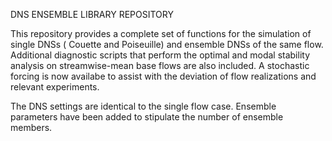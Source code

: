 DNS ENSEMBLE LIBRARY REPOSITORY

This repository provides a complete set of functions for the simulation of single DNSs ( Couette and Poiseuille) 
and ensemble DNSs of the same flow. Additional diagnostic scripts that perform the optimal and modal stability 
analysis on streamwise-mean base flows are also included. A stochastic forcing is now availabe to assist with 
the deviation of flow realizations and relevant experiments.

The DNS settings are identical to the single flow case. Ensemble parameters have been added to stipulate the number 
of ensemble members. 

